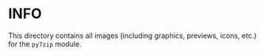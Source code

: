# INFO
This directory contains all images (including graphics, previews, icons, etc.) for the `py7zip` module.